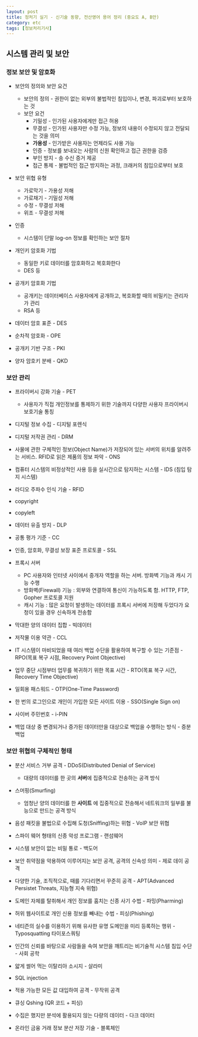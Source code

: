 ```yaml
---
layout: post
title: 정처기 실기 - 신기술 동향, 전산영어 용어 정리 (중요도 A, B만)
category: etc
tags: [정보처리기사]
---
```


## 시스템 관리 및 보안

### 정보 보안 및 암호화

* 보안의 정의와 보안 요건
	* 보안의 정의 - 권한이 없는 외부의 불법적인 침입이나, 변경, 파괴로부터 보호하는 것
	* 보안 요건
		* 기밀성 - 인가된 사용자에게만 접근 허용
		* 무결성 - 인가된 사용자만 수정 가능, 정보의 내용이 수정되지 않고 전달되는 것을 의미
		* **가용성** - 인가받은 사용자는 언제라도 사용 가능
		* 인증 - 정보를 보내오는 사람의 신원 확인하고 접근 권한을 검증
		* 부인 방지 - 송 수신 증거 제공
		* 접근 통제 - 불법적인 접근 방지하는 과정, 크래커의 침입으로부터 보호

* 보안 위협 유형
	* 가로막기 - 가용성 저해
	* 가로채기 - 기밀성 저해
	* 수정 - 무결성 저해
	* 위조 - 무결성 저해

* 인증
	* 시스템이 단말 log-on 정보를 확인하는 보안 절차

* 개인키 암호화 기법
	* 동일한 키로 데이터를 암호화하고 복호화한다
	* DES 등

* 공개키 암호화 기법
	* 공개키는 데이터베이스 사용자에게 공개하고, 복호화할 때의 비밀키는 관리자가 관리
	* RSA 등

* 데이터 암호 표준 - DES
* 순차적 암호화 - OPE
* 공개키 기반 구조 - PKI
* 양자 암호키 분배 - QKD

### 보안 관리

* 프라이버시 강화 기술 - PET
	* 사용자가 직접 개인정보를 통제하기 위한 기술까지 다양한 사용자 프라이버시 보호기술 통칭

* 디지털 정보 수집 - 디지털 포렌식

* 디지털 저작권 관리 - DRM

* 사물에 관한 구체적인 정보(Object Name)가 저장되어 있는 서버의 위치를 알려주는 서비스. RFID로 읽은 제품의 정보 파악 - ONS

* 컴퓨터 시스템의 비정상적인 사용 등을 실시간으로 탐지하는 시스템 - IDS (침입 탐지 시스템)

* 라디오 주파수 인식 기술 - RFID

* copyright

* copyleft

* 데이터 유출 방지 - DLP

* 공통 평가 기준 - CC

* 인증, 암호화, 무결성 보장 표준 프로토콜 - SSL

* 프록시 서버
	* PC 사용자와 인터넷 사이에서 중개자 역할을 하는 서버. 방화벽 기능과 캐시 기능 수행
	* 방화벽(Firewall) 기능 : 외부와 연결하여 통신이 가능하도록 함. HTTP, FTP, Gopher 프로토콜 지원
	* 캐시 기능 : 많은 요청이 발생하는 데이터를 프록시 서버에 저장해 두었다가 요청이 있을 경우 신속하게 전송함

* 막대한 양의 데이터 집합 - 빅데이터

* 저작물 이용 약관 - CCL

* IT 시스템이 마비되었을 때 여러 백업 수단을 활용하여 복구할 수 있는 기준점 - RPO(목표 복구 시점, Recovery Point Objective)

* 업무 중단 시점부터 업무를 복귀하기 위한 목표 시간 - RTO(목표 복구 시간, Recovery Time Objective)

* 일회용 패스워드 - OTP(One-Time Password)

* 한 번의 로그인으로 개인이 가입한 모든 사이트 이용 - SSO(Single Sign on)

* 사이버 주민번호 - i-PIN

* 백업 대상 중 변경되거나 증가된 데이터만을 대상으로 백업을 수행하는 방식 - 증분 백업

### 보안 위협의 구체적인 형태

* 분산 서비스 거부 공격 - DDoS(Distributed Denial of Service)
	* 대량의 데이터를 한 곳의 **서버**에 집중적으로 전송하는 공격 방식

* 스머핑(Smurfing)
	* 엄청난 양의 데이터를 한 **사이트** 에 집중적으로 전송해서 네트워크의 일부를 불능으로 만드는 공격 방식

* 음성 패킷을 불법으로 수집해 도청(Sniffing)하는 위협 - VoIP 보안 위협

* 스파이 웨어 형태의 신종 악성 프로그램 - 랜섬웨어

* 시스템 보안이 없는 비밀 통로 - 백도어

* 보안 취약점을 악용하여 이루어지는 보안 공격, 공격의 신속성 의미 - 제로 데이 공격

* 다양한 기술, 조직적으로, 때를 기다리면서 꾸준히 공격 - APT(Advanced Persistet Threats, 지능형 지속 위협)

* 도메인 자체를 탈취해서 개인 정보를 훔치는 신종 사기 수법 - 파밍(Pharming)
* 허위 웹사이트로 개인 신용 정보를 빼내는 수법 - 피싱(Phishing)
* 네티즌의 실수를 이용하기 위해 유사한 유명 도메인을 미리 등록하는 행위 - Typosquatting 타이포스쿼팅

* 인간의 신뢰를 바탕으로 사람들을 속여 보안을 깨트리는 비기술적 시스템 침입 수단 - 사회 공학

* 얇게 썰어 먹는 이탈리아 소시지 - 살라미

* SQL injection

* 적용 가능한 모든 값 대입하여 공격 - 무작위 공격

* 큐싱 Qshing (QR 코드 + 피싱)

* 수집은 했지만 분석에 활용되지 않는 다량의 데이터 - 다크 데이터

* 온라인 금융 거래 정보 분산 저장 기술 - 블록체인
